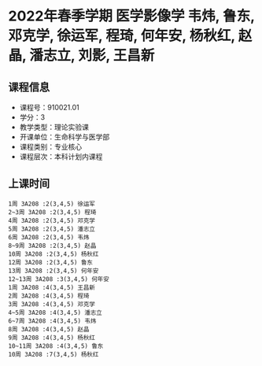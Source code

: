 # 2022年春季学期 医学影像学 韦炜, 鲁东, 邓克学, 徐运军, 程琦, 何年安, 杨秋红, 赵晶, 潘志立, 刘影, 王昌新






## 课程信息

- 课程号：910021.01
- 学分：3
- 教学类型：理论实验课
- 开课单位：生命科学与医学部
- 课程类别：专业核心
- 课程层次：本科计划内课程

## 上课时间

```
1周 3A208 :2(3,4,5) 徐运军
2~3周 3A208 :2(3,4,5) 程琦
4周 3A208 :2(3,4,5) 邓克学
5周 3A208 :2(3,4,5) 潘志立
6周 3A208 :2(3,4,5) 韦炜
8~9周 3A208 :2(3,4,5) 赵晶
10周 3A208 :2(3,4,5) 杨秋红
12周 3A208 :2(3,4,5) 鲁东
13周 3A208 :2(3,4,5) 何年安
12~13周 3A208 :3(3,4,5) 何年安
1周 3A208 :4(3,4,5) 王昌新
2周 3A208 :4(3,4,5) 程琦
3周 3A208 :4(3,4,5) 邓克学
4~5周 3A208 :4(3,4,5) 潘志立
6~7周 3A208 :4(3,4,5) 韦炜
8周 3A208 :4(3,4,5) 赵晶
9周 3A208 :4(3,4,5) 杨秋红
10~11周 3A208 :4(3,4,5) 鲁东
10周 3A208 :7(3,4,5) 杨秋红
```

